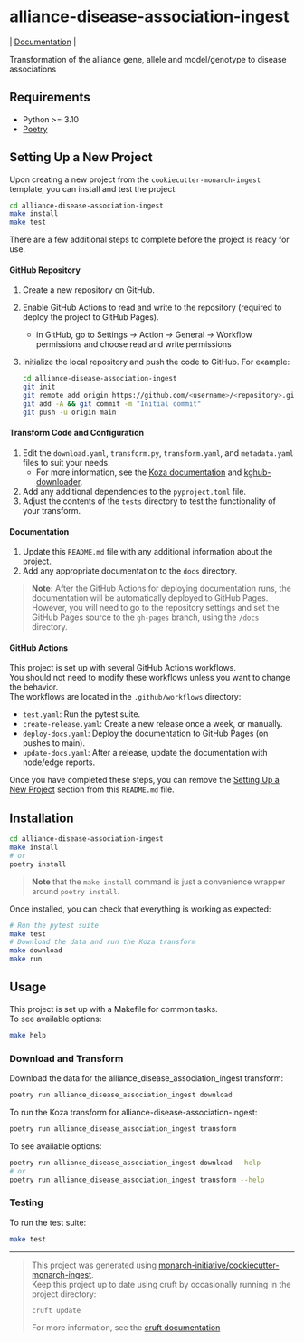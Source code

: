 # alliance-disease-association-ingest

| [Documentation](https://monarch-initiative.github.io/alliance-disease-association-ingest) |

Transformation of the alliance gene, allele and model/genotype to disease associations

## Requirements

- Python >= 3.10
- [Poetry](https://python-poetry.org/docs/#installation)

## Setting Up a New Project

Upon creating a new project from the `cookiecutter-monarch-ingest` template, you can install and test the project:

```bash
cd alliance-disease-association-ingest
make install
make test
```

There are a few additional steps to complete before the project is ready for use.

#### GitHub Repository

1. Create a new repository on GitHub.
1. Enable GitHub Actions to read and write to the repository (required to deploy the project to GitHub Pages).
   - in GitHub, go to Settings -> Action -> General -> Workflow permissions and choose read and write permissions
1. Initialize the local repository and push the code to GitHub. For example:

   ```bash
   cd alliance-disease-association-ingest
   git init
   git remote add origin https://github.com/<username>/<repository>.git
   git add -A && git commit -m "Initial commit"
   git push -u origin main
   ```

#### Transform Code and Configuration

1. Edit the `download.yaml`, `transform.py`, `transform.yaml`, and `metadata.yaml` files to suit your needs.
   - For more information, see the [Koza documentation](https://koza.monarchinitiative.org) and [kghub-downloader](https://github.com/monarch-initiative/kghub-downloader).
1. Add any additional dependencies to the `pyproject.toml` file.
1. Adjust the contents of the `tests` directory to test the functionality of your transform.

#### Documentation

1. Update this `README.md` file with any additional information about the project.
1. Add any appropriate documentation to the `docs` directory.

> **Note:** After the GitHub Actions for deploying documentation runs, the documentation will be automatically deployed to GitHub Pages.  
> However, you will need to go to the repository settings and set the GitHub Pages source to the `gh-pages` branch, using the `/docs` directory.

#### GitHub Actions

This project is set up with several GitHub Actions workflows.  
You should not need to modify these workflows unless you want to change the behavior.  
The workflows are located in the `.github/workflows` directory:

- `test.yaml`: Run the pytest suite.
- `create-release.yaml`: Create a new release once a week, or manually.
- `deploy-docs.yaml`: Deploy the documentation to GitHub Pages (on pushes to main).
- `update-docs.yaml`: After a release, update the documentation with node/edge reports.


Once you have completed these steps, you can remove the [Setting Up a New Project](#setting-up-a-new-project) section from this `README.md` file.

## Installation

```bash
cd alliance-disease-association-ingest
make install
# or
poetry install
```

> **Note** that the `make install` command is just a convenience wrapper around `poetry install`.

Once installed, you can check that everything is working as expected:

```bash
# Run the pytest suite
make test
# Download the data and run the Koza transform
make download
make run
```

## Usage

This project is set up with a Makefile for common tasks.  
To see available options:

```bash
make help
```

### Download and Transform

Download the data for the alliance_disease_association_ingest transform:

```bash
poetry run alliance_disease_association_ingest download
```

To run the Koza transform for alliance-disease-association-ingest:

```bash
poetry run alliance_disease_association_ingest transform
```

To see available options:

```bash
poetry run alliance_disease_association_ingest download --help
# or
poetry run alliance_disease_association_ingest transform --help
```

### Testing

To run the test suite:

```bash
make test
```

---

> This project was generated using [monarch-initiative/cookiecutter-monarch-ingest](https://github.com/monarch-initiative/cookiecutter-monarch-ingest).  
> Keep this project up to date using cruft by occasionally running in the project directory:
>
> ```bash
> cruft update
> ```
>
> For more information, see the [cruft documentation](https://cruft.github.io/cruft/#updating-a-project)
